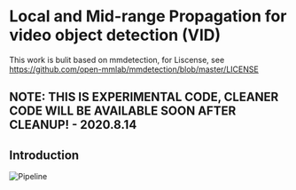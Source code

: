 
# Local and Mid-range Propagation for video object detection (VID)

This work is bulit based on mmdetection, for Liscense, see https://github.com/open-mmlab/mmdetection/blob/master/LICENSE

## NOTE: THIS IS EXPERIMENTAL CODE, CLEANER CODE WILL BE AVAILABLE SOON AFTER CLEANUP!  - 2020.8.14

## Introduction

![Pipeline](https://user-images.githubusercontent.com/23008175/90168988-89058d80-ddd0-11ea-8f7b-c2c669d1f6cf.png)
